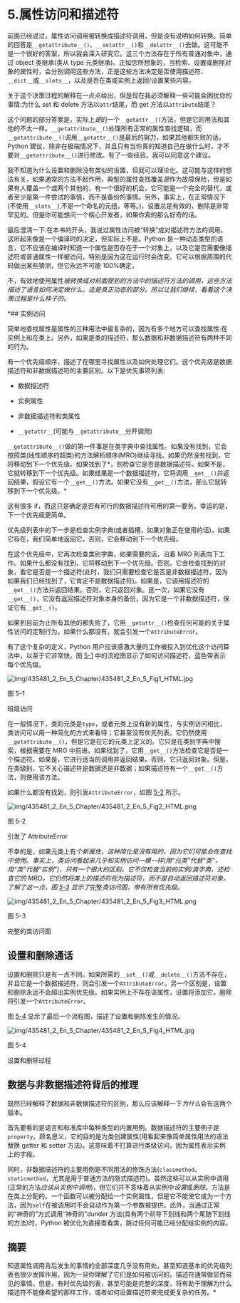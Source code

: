 # 5.属性访问和描述符

前面已经说过，属性访问调用被转换成描述符调用，但是没有说明如何转换。简单的回答是`__getattribute__()`、`__setattr__()`和`__delattr__()`去做。这可能不是一个很好的答案，所以我会深入研究它。这三个方法存在于所有普通对象中，通过 object 类继承(类从 type 元类继承)。正如您所想象的，当检索、设置或删除对象的属性时，会分别调用这些方法，正是这些方法决定是否使用描述符、`__dict__`或`__slots__`，以及是否在类或实例上返回/设置某些内容。

关于这个决策过程的解释在一点点给出，但是现在我必须解释一些可能会困扰你的事情:为什么 set 和 delete 方法以`attr`结尾，而 get 方法以`attribute`结尾？

这个问题的部分答案是，实际上*是*的一个`__getattr__()`方法，但是它的用法和其他的不太一样。`__getattribute__()`处理所有正常的属性查找逻辑，而`__getattribute__()`调用`__getattr__()`是最后的努力，如果其他都失败的话。Python 建议，除非在极端情况下，并且只有当你真的知道自己在做什么时，才不要对`__getattribute__()`进行修改。有了一些经验，我可以同意这个建议。

我不知道为什么设置和删除没有类似的设置，但我可以理论化。这可能与这样的想法有关，如果通常的方法不起作用，典型的属性查找覆盖*是*作为故障保险，但是如果有人覆盖一个或两个其他的，有一个很好的机会，它可能是一个完全的替代，或者至少是第一件尝试的事情，而不是备份的事情。另外，事实上，在正常情况下(不使用`__slots__`),不是一个命名的元组，等等。)，设置总是有效的，删除是非常罕见的。但是你可能想问一个核心开发者，如果你真的那么好奇的话。

最后澄清一下:在本书的开头，我说过属性访问被“转换”成对描述符方法的调用。这听起来像是一个编译时的决定，但实际上不是。Python 是一种动态类型的语言，它不应该在编译时知道一个属性是否存在于一个对象上，以及它是否需要像描述符或普通属性一样被访问，特别是因为这在运行时会改变。它可以根据周围的代码做出某些猜测，但它永远不可能 100%确定。

不，有效地使用属性*被转换成对前面提到的方法中的描述符方法的调用，这些方法描述了语言如何决定做什么。这是真正动态的部分。所以让我们继续，看看这个决策过程是什么样子的。*

 *## 实例访问

简单地查找属性是属性的三种用法中最复杂的，因为有多个地方可以查找属性:在实例上和在类上。另外，如果是类的描述符，那么数据和非数据描述符有两种不同的行为。

有一个优先级顺序，描述了在哪里寻找属性以及如何处理它们。这个优先级是数据描述符和非数据描述符的主要区别。以下是优先事项列表:

*   数据描述符

*   实例属性

*   非数据描述符和类属性

*   `__getattr__`(可能与`__getattribute__`分开调用)

`__getattribute__()`做的第一件事是在类字典中查找属性。如果没有找到，它会按照类(线性顺序的超类)的方法解析顺序(MRO)继续寻找。如果仍然没有找到，它将移动到下一个优先级。如果找到了*，则检查它是否是数据描述符。如果不是，它就转移到下一个优先级。如果结果是一个数据描述符，它将调用`__get__()`并返回结果，假设它有一个`__get__()`方法。如果它没有`__get__()`方法，那么它就转移到下一个优先级。*

这有很多 if，而这只是确定是否有可行的数据描述符可用的第一要务。幸运的是，下一个优先级更简单。

优先级列表中的下一步是检查实例字典(或者插槽，如果对象正在使用的话)。如果它存在，我们简单地返回它。否则，它会移动到下一个优先级。

在这个优先级中，它再次检查类别字典，如果需要的话，沿着 MRO 列表向下工作。如果什么都没有找到，它将移动到下一个优先级。否则，它会检查找到的对象，看它是否是一个描述符(此时，我们只需要检查它是否是非数据描述符，因为如果我们已经找到了，它肯定不是数据描述符)。如果是，它调用描述符的`__get__()`方法并返回结果。否则，它只返回对象。这一次，如果它没有`__get__()`，它没有返回描述符对象本身的备份，因为它是一个非数据描述符，保证它有`__get__()`。

如果到目前为止所有其他的都失败了，它用`__getattr__()`检查任何可能的关于属性访问的定制行为。如果什么都没有，就会引发一个`AttributeError`。

有了这个复杂的定义，Python 用户应该感激大量的工作被投入到优化这个访问算法中，以至于它非常快。图 [5-1](#Fig1) 中的流程图显示了如何访问描述符，蓝色带表示每个优先级。

![img/435481_2_En_5_Chapter/435481_2_En_5_Fig1_HTML.jpg](img/435481_2_En_5_Chapter/435481_2_En_5_Fig1_HTML.jpg)

图 5-1

班级访问

在一般情况下，类的元类是`type`，或者元类上没有新的属性，与实例访问相比，类访问可以用一种简化的方式来看待；它甚至没有优先列表。它仍然使用`__getattribute__()`，但是它是在它的元类上定义的。它只是在类别字典中搜索，根据需要在 MRO 中前进。如果找到了，它用`__get__()`方法检查它是否是一个描述符。如果是，它进行适当的调用并返回结果。否则，它只返回对象。但是，在类级别，它不关心描述符是数据还是非数据；如果描述符有一个`__get__()`方法，则使用该方法。

如果什么都没有找到，则引发`AttributeError`，如图 [5-2](#Fig2) 所示。

![img/435481_2_En_5_Chapter/435481_2_En_5_Fig2_HTML.png](img/435481_2_En_5_Chapter/435481_2_En_5_Fig2_HTML.png)

图 5-2

引发了 AttributeError

不幸的是，如果元类上有*个新属性，这种简化是没有用的，因为它们可能会在查找中使用。事实上，类访问看起来几乎和实例访问一模一样(用“元类”代替“类”，用“类”代替“实例”)，只有一个很大的区别。它不仅检查当前的实例/类字典，还检查它的 MRO。它仍然将类上的描述符视为描述符，而不是自动返回描述符对象。了解了这一点，图 [5-3](#Fig3) 显示了*完整*类访问图，带有所有优先级。*

![img/435481_2_En_5_Chapter/435481_2_En_5_Fig3_HTML.png](img/435481_2_En_5_Chapter/435481_2_En_5_Fig3_HTML.png)

图 5-3

完整的类访问图

## 设置和删除通话

设置和删除只是有一点不同。如果所需的`__set__()`或`__delete__()`方法不存在，并且它是一个数据描述符，则会引发一个`AttributeError`。另一个区别是，设置和删除永远不会超出实例优先级。如果实例上不存在该属性，设置将添加它，删除将引发一个`AttributeError`。

图 [5-4](#Fig4) 显示了最后一个流程图，描述了设置和删除发生的情况。

![img/435481_2_En_5_Chapter/435481_2_En_5_Fig4_HTML.jpg](img/435481_2_En_5_Chapter/435481_2_En_5_Fig4_HTML.jpg)

图 5-4

设置和删除过程

## 数据与非数据描述符背后的推理

既然已经解释了数据和非数据描述符的区别，那么应该解释一下*为什么*会有这两个版本。

首先要看的是语言和标准库中每种类型的内置用例。数据描述符的主要例子是`property`。顾名思义，它的目的是为类创建属性(用看起来像简单属性用法的语法替换 getter 和 setter 方法)。这意味着不打算进行类级访问，因为属性表示实例上的字段。

同时，非数据描述符的主要用例是不同用法的修饰方法(`classmethod`、`staticmethod`，尤其是用于普通方法的隐式描述符)。虽然这些可以从实例中调用(正常的方法*应该从实例中调用*)，但它们并不意味着从实例中*设置*或*删除*。方法是在类上分配的。一个函数可以被分配给一个实例属性，但是它不能使它成为一个方法，因为`self`在被调用时不会自动作为第一个参数被提供。此外，当通过正常的“神奇的”方式调用“神奇的”dunder 方法(具有两个前导下划线和两个尾随下划线的方法)时，Python 被优化为直接查看类，跳过任何可能已经分配给实例的内容。

## 摘要

知道属性调用背后发生的事情的全部深度几乎没有用处，甚至知道基本的优先级列表也很少发挥作用，因为一旦你理解了它们是如何被访问的，描述符通常做显而易见的事情。但是，有时优先级列表，甚至可能是完整的深度，将有助于理解为什么描述符不能像希望的那样工作，或者如何设置描述符来完成更复杂的任务。*